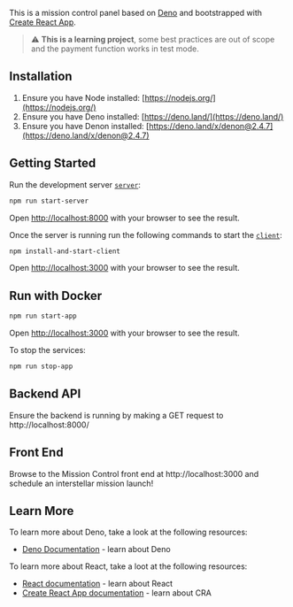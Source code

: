 This is a mission control panel based on [Deno](https://deno.land) and bootstrapped with [Create React App](https://github.com/facebook/create-react-app).

> :warning: **This is a learning project**, some best practices are out of scope
> and the payment function works in test mode.

## Installation

1. Ensure you have Node installed: [https://nodejs.org/](https://nodejs.org/)
2. Ensure you have Deno installed: [https://deno.land/](https://deno.land/)
3. Ensure you have Denon installed: [https://deno.land/x/denon@2.4.7](https://deno.land/x/denon@2.4.7)

## Getting Started

Run the development server [`server`](./server):
```bash
npm run start-server
```
Open [http://localhost:8000](http://localhost:8000) with your browser to see the result.

Once the server is running run the following commands to start the [`client`](./client):
```bash
npm install-and-start-client
```
Open [http://localhost:3000](http://localhost:3000) with your browser to see the result.

## Run with Docker

```bash
npm run start-app
```
Open [http://localhost:3000](http://localhost:3000) with your browser to see the result.

To stop the services: 
```bash
npm run stop-app
```

## Backend API

Ensure the backend is running by making a GET request to http://localhost:8000/

## Front End

Browse to the Mission Control front end at http://localhost:3000 and schedule an interstellar mission launch!

## Learn More

To learn more about Deno, take a look at the following resources:

- [Deno Documentation](https://deno.land/manual) - learn about Deno

To learn more about React, take a loot at the following resources:

- [React documentation](https://reactjs.org/) - learn about React
- [Create React App documentation](https://facebook.github.io/create-react-app/docs/getting-started) - learn about CRA
